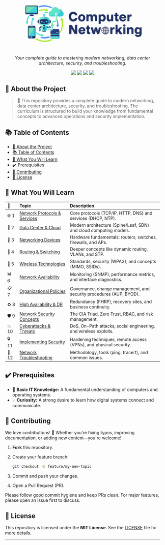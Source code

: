 <h1 align="center">
  <img src="./images/computer-networking.svg" alt="Networking Logo"/>
</h1>

<p align="center">
  <i>Your complete guide to mastering modern networking, data center architecture, security, and troubleshooting.</i>
</p>

<p align="center">
  <img src="https://img.shields.io/github/license/HashimThePassionate/computer-networking" />
  <img src="https://img.shields.io/github/repo-size/HashimThePassionate/computer-networking" />
  <img src="https://img.shields.io/github/last-commit/HashimThePassionate/computer-networking" />
  <img src="https://img.shields.io/github/stars/HashimThePassionate/computer-networking?style=social" />
</p>


## 📘 About the Project

> 🚀 This repository provides a complete guide to modern networking, data center architecture, security, and troubleshooting. The curriculum is structured to build your knowledge from fundamental concepts to advanced operations and security implementation.

## 📚 Table of Contents

- [📘 About the Project](#-about-the-project)
- [📚 Table of Contents](#-table-of-contents)
- [🧠 What You Will Learn](#-what-you-will-learn)
- [✔️ Prerequisites](#️-prerequisites)
- [🤝 Contributing](#-contributing)
- [📄 License](#-license)

## 🧠 What You Will Learn

| 📌 | Topic | Description |
| :--- | :--- | :--- |
| 🌐 1 | [Network Protocols & Services](./01-network-protocols-and-services/) | Core protocols (TCP/IP, HTTP, DNS) and services (DHCP, NTP). |
| 🏢 2 | [Data Center & Cloud](./02-network-architecture/) | Modern architecture (Spine/Leaf, SDN) and cloud computing models. |
| 🔌 3 | [Networking Devices](./03-networking-devices/)| Hardware fundamentals: routers, switches, firewalls, and APs. |
| 🔄 4 | [Routing & Switching](./04-routing-and-switching/) | Deeper concepts like dynamic routing, VLANs, and STP. |
| 📡 5 | [Wireless Technologies](./05-wireless-technologies/) | Standards, security (WPA3), and concepts (MIMO, SSIDs). |
| 📊 6 | [Network Availability](./06-network-availability/) | Monitoring (SNMP), performance metrics, and interface diagnostics. |
| 📋 7 | [Organizational Policies](./07-organizational-policies/) | Governance, change management, and security procedures (AUP, BYOD). |
| ♻️ 8 | [High Availability & DR](./08-high-availability-DR/) | Redundancy (FHRP), recovery sites, and business continuity. |
| 🛡️ 9 | [Network Security Concepts](./09-network-security-concepts/) | The CIA Triad, Zero Trust, RBAC, and risk management. |
| 💥 10 | [Cyberattacks & Threats](./10-cyberattacks-threats/) | DoS, On-Path attacks, social engineering, and wireless exploits. |
| 🔒 11 | [Implementing Security](./11-implementing-security/) | Hardening techniques, remote access (VPNs), and physical security. |
| 🔧 12 | [Network Troubleshooting](./12-network-troubleshooting/) | Methodology, tools (ping, tracert), and common issues. |

## ✔️ Prerequisites

- 🧠 **Basic IT Knowledge:** A fundamental understanding of computers and operating systems.
- 💡 **Curiosity:** A strong desire to learn how digital systems connect and communicate.

## 🤝 Contributing

We love contributions! 🙌
Whether you're fixing typos, improving documentation, or adding new content—you're welcome!

1.  **Fork** this repository.
2.  Create your feature branch:

    ```bash
    git checkout -b feature/my-new-topic
    ```

3.  Commit and push your changes.
4.  Open a Pull Request (PR).

Please follow good commit hygiene and keep PRs clean. For major features, please open an issue first to discuss.

## 📄 License

This repository is licensed under the **MIT License**.
See the [LICENSE](./LICENSE) file for more details.

---
